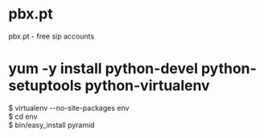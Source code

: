 pbx.pt
======

pbx.pt - free sip accounts



 # yum -y install python-devel python-setuptools python-virtualenv <br>
 $ virtualenv --no-site-packages env <br>
 $ cd env <br>
 $ bin/easy_install pyramid <br>

